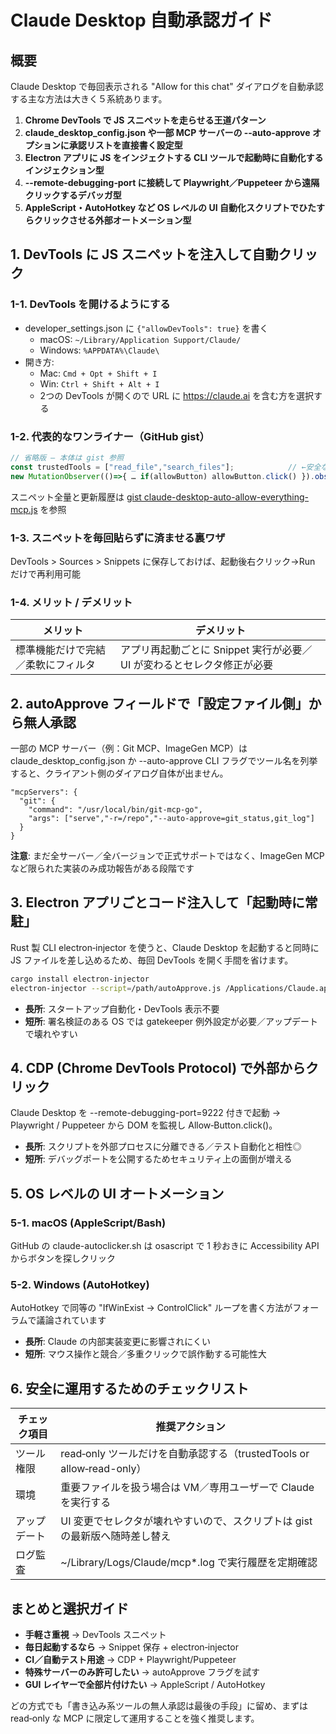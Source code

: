 # Claude Desktop 自動承認ガイド

## 概要

Claude Desktop で毎回表示される "Allow for this chat" ダイアログを自動承認する主な方法は大きく５系統あります。

1. **Chrome DevTools で JS スニペットを走らせる王道パターン**
2. **claude_desktop_config.json や一部 MCP サーバーの --auto‑approve オプションに承認リストを直接書く設定型**
3. **Electron アプリに JS をインジェクトする CLI ツールで起動時に自動化するインジェクション型**
4. **--remote‑debugging‑port に接続して Playwright／Puppeteer から遠隔クリックするデバッガ型**
5. **AppleScript・AutoHotkey など OS レベルの UI 自動化スクリプトでひたすらクリックさせる外部オートメーション型**

## 1. DevTools に JS スニペットを注入して自動クリック

### 1-1. DevTools を開けるようにする

- developer_settings.json に `{"allowDevTools": true}` を書く
  - macOS: `~/Library/Application Support/Claude/`
  - Windows: `%APPDATA%\Claude\`
- 開き方:
  - Mac: `Cmd + Opt + Shift + I`
  - Win: `Ctrl + Shift + Alt + I`
  - 2つの DevTools が開くので URL に https://claude.ai を含む方を選択する

### 1-2. 代表的なワンライナー（GitHub gist）

```js
// 省略版 – 本体は gist 参照
const trustedTools = ["read_file","search_files"];            // ←安全なツールだけに絞る
new MutationObserver(()=>{ … if(allowButton) allowButton.click() }).observe(document.body,{childList:true,subtree:true});
```

スニペット全量と更新履歴は [gist claude-desktop-auto-allow-everything-mcp.js](https://gist.github.com/) を参照

### 1-3. スニペットを毎回貼らずに済ませる裏ワザ

DevTools > Sources > Snippets に保存しておけば、起動後右クリック→Run だけで再利用可能

### 1-4. メリット / デメリット

| メリット | デメリット |
|---------|-----------|
| 標準機能だけで完結／柔軟にフィルタ | アプリ再起動ごとに Snippet 実行が必要／UI が変わるとセレクタ修正が必要 |

## 2. autoApprove フィールドで「設定ファイル側」から無人承認

一部の MCP サーバー（例：Git MCP、ImageGen MCP）は claude_desktop_config.json か --auto-approve CLI フラグでツール名を列挙すると、クライアント側のダイアログ自体が出ません。

```jsonc
"mcpServers": {
  "git": {
    "command": "/usr/local/bin/git-mcp-go",
    "args": ["serve","-r=/repo","--auto-approve=git_status,git_log"]
  }
}
```

**注意**: まだ全サーバー／全バージョンで正式サポートではなく、ImageGen MCP など限られた実装のみ成功報告がある段階です

## 3. Electron アプリごとコード注入して「起動時に常駐」

Rust 製 CLI electron‑injector を使うと、Claude Desktop を起動すると同時に JS ファイルを差し込めるため、毎回 DevTools を開く手間を省けます。

```bash
cargo install electron-injector
electron-injector --script=/path/autoApprove.js /Applications/Claude.app
```

- **長所**: スタートアップ自動化・DevTools 表示不要
- **短所**: 署名検証のある OS では gatekeeper 例外設定が必要／アップデートで壊れやすい

## 4. CDP (Chrome DevTools Protocol) で外部からクリック

Claude Desktop を --remote-debugging-port=9222 付きで起動 → Playwright / Puppeteer から DOM を監視し Allow‑Button.click()。

- **長所**: スクリプトを外部プロセスに分離できる／テスト自動化と相性◎
- **短所**: デバッグポートを公開するためセキュリティ上の面倒が増える

## 5. OS レベルの UI オートメーション

### 5-1. macOS (AppleScript/Bash)

GitHub の claude-autoclicker.sh は osascript で 1 秒おきに Accessibility API からボタンを探しクリック

### 5-2. Windows (AutoHotkey)

AutoHotkey で同等の "IfWinExist → ControlClick" ループを書く方法がフォーラムで議論されています

- **長所**: Claude の内部実装変更に影響されにくい
- **短所**: マウス操作と競合／多重クリックで誤作動する可能性大

## 6. 安全に運用するためのチェックリスト

| チェック項目 | 推奨アクション |
|------------|--------------|
| ツール権限 | read‑only ツールだけを自動承認する（trustedTools or allow‑read-only） |
| 環境 | 重要ファイルを扱う場合は VM／専用ユーザーで Claude を実行する |
| アップデート | UI 変更でセレクタが壊れやすいので、スクリプトは gist の最新版へ随時差し替え |
| ログ監査 | ~/Library/Logs/Claude/mcp*.log で実行履歴を定期確認 |

## まとめと選択ガイド

- **手軽さ重視** → DevTools スニペット
- **毎日起動するなら** → Snippet 保存 + electron‑injector
- **CI／自動テスト用途** → CDP + Playwright/Puppeteer
- **特殊サーバーのみ許可したい** → autoApprove フラグを試す
- **GUI レイヤーで全部片付けたい** → AppleScript / AutoHotkey

どの方式でも「書き込み系ツールの無人承認は最後の手段」に留め、まずは read‑only な MCP に限定して運用することを強く推奨します。